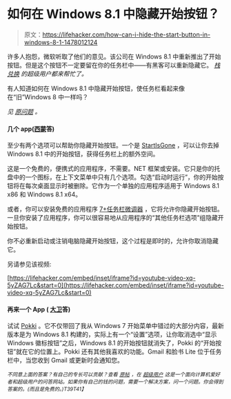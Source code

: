 # 如何在 Windows 8.1 中隐藏开始按钮？

> 原文：<https://lifehacker.com/how-can-i-hide-the-start-button-in-windows-8-1-1478012124>

许多人抱怨，微软听取了他们的意见。该公司在 Windows 8.1 中重新推出了开始按钮。但是这个按钮不一定要留在你的任务栏中——有黑客可以重新隐藏它。 [*栈兑换*](http://superuser.com/?utm_source=lifehacker&utm_medium=syndication&utm_campaign=crowdhacker&utm_content=superuser-95) *的超级用户都来帮忙了。*



有人知道如何在 Windows 8.1 中隐藏开始按钮，使任务栏看起来像在“旧”Windows 8 中一样吗？

*见* [*原问题*](http://superuser.com/q/612754/218846?utm_source=lifehacker&utm_medium=syndication&utm_campaign=crowdhacker&utm_content=superuser-95) *。*

#### 几个 app([西蒙](http://superuser.com/a/651321/176033?utm_source=lifehacker&utm_medium=syndication&utm_campaign=crowdhacker&utm_content=superuser-95)答)

至少有两个选项可以帮助你隐藏开始按钮。一个是 [StartIsGone](http://winaero.com/comment.php?comment.news.215) ，可以让你去掉 Windows 8.1 中的开始按钮，获得任务栏上的额外空间。

这是一个免费的，便携式的应用程序，不需要。NET 框架或安装。它只是你的托盘中的一个图标，在上下文菜单中只有几个选项。勾选“启动时运行”，你的开始按钮将在每次桌面显示时被删除。它作为一个单独的应用程序适用于 Windows 8.1 x86 和 Windows 8.1 x64。

或者，你可以安装免费的应用程序 [7+任务栏微调器](http://rammichael.com/7-taskbar-tweaker) ，它将允许你隐藏开始按钮。一旦你安装了应用程序，你可以很容易地从应用程序的“其他任务栏选项”组隐藏开始按钮。

你不必重新启动或注销电脑隐藏开始按钮，这个过程是即时的，允许你取消隐藏它。

另请参见该视频:

 [https://lifehacker.com/embed/inset/iframe?id=youtube-video-xq-5yZAG7Lc&start=0](https://lifehacker.com/embed/inset/iframe?id=youtube-video-xq-5yZAG7Lc&start=0) 

#### 再来一个 App ( [大卫](http://superuser.com/a/661950/264788?utm_source=lifehacker&utm_medium=syndication&utm_campaign=crowdhacker&utm_content=superuser-95)答)

试试 [Pokki](https://www.pokki.com/windows-8-start-menu) 。它不仅带回了我从 Windows 7 开始菜单中错过的大部分内容，最新版本是为 Windows 8.1 构建的，实际上有一个“设置”选项，让你取消选中“显示 Windows 徽标按钮”之后，Windows 8.1 的开始按钮就消失了，Pokki 的“开始按钮”就在它的位置上。Pokki 还有其他我喜欢的功能。Gmail 和脸书 Lite 位于任务栏中，当您收到 Gmail 或更新时会通知您。

<small>*不同意上面的答案？有自己的专长可以贡献？查看*</small> [<small>*原帖*</small>](http://superuser.com/q/612754/218846?utm_source=lifehacker&utm_medium=syndication&utm_campaign=crowdhacker&utm_content=superuser-95) <small>*，在*</small> [<small>*超级用户*</small>](http://superuser.com/?utm_source=lifehacker&utm_medium=syndication&utm_campaign=crowdhacker&utm_content=superuser-95) <small>*这是一个面向计算机爱好者和超级用户的问答网站。如果你有自己的钱的问题，需要一个解决方案，问一个问题。你会得到答案的。(而且是免费的。)*T39*T41】*</small>